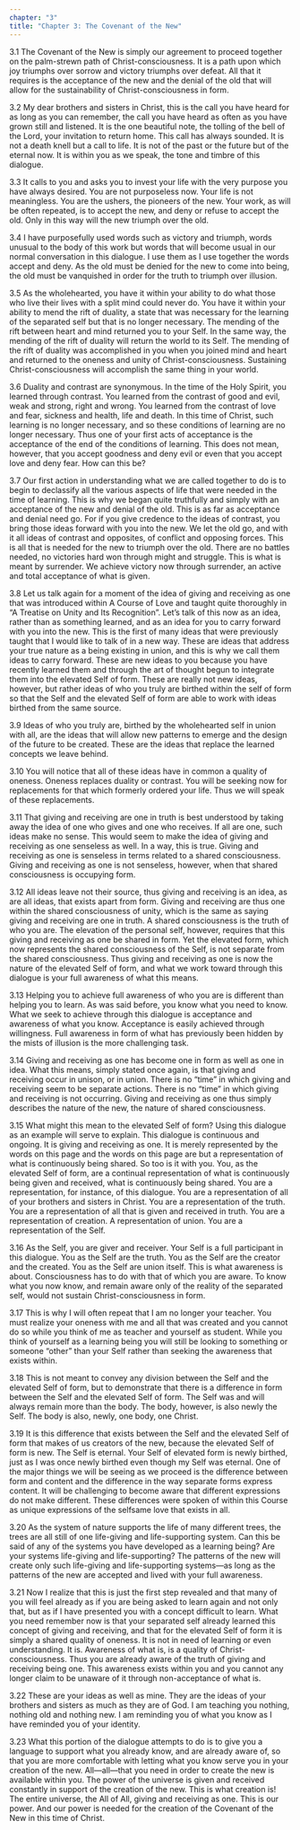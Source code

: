 ```yaml
---
chapter: "3"
title: "Chapter 3: The Covenant of the New"
---
```


3.1 The Covenant of the New is simply our agreement to proceed together
on the palm-strewn path of Christ-consciousness. It is a path upon which
joy triumphs over sorrow and victory triumphs over defeat. All that it
requires is the acceptance of the new and the denial of the old that
will allow for the sustainability of Christ-consciousness in form.

3.2 My dear brothers and sisters in Christ, this is the call you have
heard for as long as you can remember, the call you have heard as often
as you have grown still and listened. It is the one beautiful note, the
tolling of the bell of the Lord, your invitation to return home. This
call has always sounded. It is not a death knell but a call to life. It
is not of the past or the future but of the eternal now. It is within
you as we speak, the tone and timbre of this dialogue.

3.3 It calls to you and asks you to invest your life with the very
purpose you have always desired. You are not purposeless now. Your life
is not meaningless. You are the ushers, the pioneers of the new. Your
work, as will be often repeated, is to accept the new, and deny or
refuse to accept the old. Only in this way will the new triumph over the
old.

3.4 I have purposefully used words such as victory and triumph, words
unusual to the body of this work but words that will become usual in our
normal conversation in this dialogue. I use them as I use together the
words accept and deny. As the old must be denied for the new to come
into being, the old must be vanquished in order for the truth to triumph
over illusion.

3.5 As the wholehearted, you have it within your ability to do what
those who live their lives with a split mind could never do. You have it
within your ability to mend the rift of duality, a state that was
necessary for the learning of the separated self but that is no longer
necessary. The mending of the rift between heart and mind returned you
to your Self. In the same way, the mending of the rift of duality will
return the world to its Self. The mending of the rift of duality was
accomplished in you when you joined mind and heart and returned to the
oneness and unity of Christ-consciousness. Sustaining
Christ-consciousness will accomplish the same thing in your world.

3.6 Duality and contrast are synonymous. In the time of the Holy Spirit,
you learned through contrast. You learned from the contrast of good and
evil, weak and strong, right and wrong. You learned from the contrast of
love and fear, sickness and health, life and death. In this time of
Christ, such learning is no longer necessary, and so these conditions of
learning are no longer necessary. Thus one of your first acts of
acceptance is the acceptance of the end of the conditions of learning.
This does not mean, however, that you accept goodness and deny evil or
even that you accept love and deny fear. How can this be?

3.7 Our first action in understanding what we are called together to do
is to begin to declassify all the various aspects of life that were
needed in the time of learning. This is why we began quite truthfully
and simply with an acceptance of the new and denial of the old. This is
as far as acceptance and denial need go. For if you give credence to the
ideas of contrast, you bring those ideas forward with you into the new.
We let the old go, and with it all ideas of contrast and opposites, of
conflict and opposing forces. This is all that is needed for the new to
triumph over the old. There are no battles needed, no victories hard won
through might and struggle. This is what is meant by surrender. We
achieve victory now through surrender, an active and total acceptance of
what is given.

3.8 Let us talk again for a moment of the idea of giving and receiving
as one that was introduced within A Course of Love and taught quite
thoroughly in “A Treatise on Unity and Its Recognition”. Let’s talk of
this now as an idea, rather than as something learned, and as an idea
for you to carry forward with you into the new. This is the first of
many ideas that were previously taught that I would like to talk of in a
new way. These are ideas that address your true nature as a being
existing in union, and this is why we call them ideas to carry forward.
These are new ideas to you because you have recently learned them and
through the art of thought begun to integrate them into the elevated
Self of form. These are really not new ideas, however, but rather ideas
of who you truly are birthed within the self of form so that the Self
and the elevated Self of form are able to work with ideas birthed from
the same source.

3.9 Ideas of who you truly are, birthed by the wholehearted self in
union with all, are the ideas that will allow new patterns to emerge and
the design of the future to be created. These are the ideas that replace
the learned concepts we leave behind.

3.10 You will notice that all of these ideas have in common a quality of
oneness. Oneness replaces duality or contrast. You will be seeking now
for replacements for that which formerly ordered your life. Thus we will
speak of these replacements.

3.11 That giving and receiving are one in truth is best understood by
taking away the idea of one who gives and one who receives. If all are
one, such ideas make no sense. This would seem to make the idea of
giving and receiving as one senseless as well. In a way, this is true.
Giving and receiving as one is senseless in terms related to a shared
consciousness. Giving and receiving as one is not senseless, however,
when that shared consciousness is occupying form.

3.12 All ideas leave not their source, thus giving and receiving is an
idea, as are all ideas, that exists apart from form. Giving and
receiving are thus one within the shared consciousness of unity, which
is the same as saying giving and receiving are one in truth. A shared
consciousness is the truth of who you are. The elevation of the personal
self, however, requires that this giving and receiving as one be shared
in form. Yet the elevated form, which now represents the shared
consciousness of the Self, is not separate from the shared
consciousness. Thus giving and receiving as one is now the nature of the
elevated Self of form, and what we work toward through this dialogue is
your full awareness of what this means.

3.13 Helping you to achieve full awareness of who you are is different
than helping you to learn. As was said before, you know what you need to
know.  What we seek to achieve through this dialogue is acceptance and
awareness of what you know. Acceptance is easily achieved through
willingness. Full awareness in form of what has previously been hidden
by the mists of illusion is the more challenging task.

3.14 Giving and receiving as one has become one in form as well as one
in idea. What this means, simply stated once again, is that giving and
receiving occur in unison, or in union. There is no “time” in which
giving and receiving seem to be separate actions. There is no “time” in
which giving and receiving is not occurring. Giving and receiving as one
thus simply describes the nature of the new, the nature of shared
consciousness.

3.15 What might this mean to the elevated Self of form? Using this
dialogue as an example will serve to explain. This dialogue is
continuous and ongoing.  It is giving and receiving as one. It is merely
represented by the words on this page and the words on this page are but
a representation of what is continuously being shared. So too is it with
you. You, as the elevated Self of form, are a continual representation
of what is continuously being given and received, what is continuously
being shared. You are a representation, for instance, of this dialogue.
You are a representation of all of your brothers and sisters in Christ.
You are a representation of the truth. You are a representation of all
that is given and received in truth. You are a representation of
creation. A representation of union. You are a representation of the
Self.

3.16 As the Self, you are giver and receiver. Your Self is a full
participant in this dialogue. You as the Self are the truth. You as the
Self are the creator and the created. You as the Self are union itself.
This is what awareness is about. Consciousness has to do with that of
which you are aware. To know what you now know, and remain aware only of
the reality of the separated self, would not sustain
Christ-consciousness in form.

3.17 This is why I will often repeat that I am no longer your teacher.
You must realize your oneness with me and all that was created and you
cannot do so while you think of me as teacher and yourself as student.
While you think of yourself as a learning being you will still be
looking to something or someone “other” than your Self rather than
seeking the awareness that exists within.

3.18 This is not meant to convey any division between the Self and the
elevated Self of form, but to demonstrate that there is a difference in
form between the Self and the elevated Self of form. The Self was and
will always remain more than the body. The body, however, is also newly
the Self. The body is also, newly, one body, one Christ.

3.19 It is this difference that exists between the Self and the elevated
Self of form that makes of us creators of the new, because the elevated
Self of form is new. The Self is eternal. Your Self of elevated form is
newly birthed, just as I was once newly birthed even though my Self was
eternal. One of the major things we will be seeing as we proceed is the
difference between form and content and the difference in the way
separate forms express content. It will be challenging to become aware
that different expressions do not make different. These differences were
spoken of within this Course as unique expressions of the selfsame love
that exists in all.

3.20 As the system of nature supports the life of many different trees,
the trees are all still of one life-giving and life-supporting system.
Can this be said of any of the systems you have developed as a learning
being? Are your systems life-giving and life-supporting? The patterns of
the new will create only such life-giving and life-supporting systems—as
long as the patterns of the new are accepted and lived with your full
awareness.

3.21 Now I realize that this is just the first step revealed and that
many of you will feel already as if you are being asked to learn again
and not only that, but as if I have presented you with a concept
difficult to learn. What you need remember now is that your separated
self already learned this concept of giving and receiving, and that for
the elevated Self of form it is simply a shared quality of oneness. It
is not in need of learning or even understanding. It is. Awareness of
what is, is a quality of Christ-consciousness.  Thus you are already
aware of the truth of giving and receiving being one.  This awareness
exists within you and you cannot any longer claim to be unaware of it
through non-acceptance of what is.

3.22 These are your ideas as well as mine. They are the ideas of your
brothers and sisters as much as they are of God. I am teaching you
nothing, nothing old and nothing new. I am reminding you of what you
know as I have reminded you of your identity.

3.23 What this portion of the dialogue attempts to do is to give you a
language to support what you already know, and are already aware of, so
that you are more comfortable with letting what you know serve you in
your creation of the new. All—all—that you need in order to create the
new is available within you. The power of the universe is given and
received constantly in support of the creation of the new. This is what
creation is! The entire universe, the All of All, giving and receiving
as one. This is our power. And our power is needed for the creation of
the Covenant of the New in this time of Christ.

